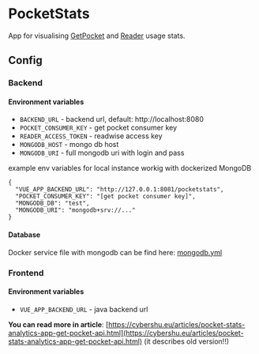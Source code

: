 # PocketStats

App for visualising [GetPocket](https://getpocket.com/) and [Reader](https://read.readwise.io/) usage stats.

## Config

### Backend

#### Environment variables
- `BACKEND_URL` - backend url, default: http://localhost:8080
- `POCKET_CONSUMER_KEY` - get pocket consumer key
- `READER_ACCESS_TOKEN` - readwise access key
- `MONGODB_HOST` - mongo db host 
- `MONGODB_URI` - full mongodb uri with login and pass

example env variables for local instance workig with dockerized MongoDB
```
{
  "VUE_APP_BACKEND_URL": "http://127.0.0.1:8081/pocketstats",
  "POCKET_CONSUMER_KEY": "[get pocket consumer key]",
  "MONGODB_DB": "test",
  "MONGODB_URI": "mongodb+srv://..."
}
```

#### Database
Docker service file with mongodb can be find here: [mongodb.yml](https://github.com/michmzr/PocketStats/blob/master/src/main/docker/mongodb.yml)

### Frontend 
#### Environment variables
- `VUE_APP_BACKEND_URL` - java backend url

**You can read more in
article**: [https://cybershu.eu/articles/pocket-stats-analytics-app-get-pocket-api.html](https://cybershu.eu/articles/pocket-stats-analytics-app-get-pocket-api.html) (it describes old version!!)
